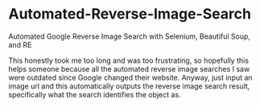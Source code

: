 # Automated-Reverse-Image-Search
Automated Google Reverse Image Search with Selenium, Beautiful Soup, and RE

This honestly took me too long and was too frustrating, so hopefully this helps someone because all the automated reverse image searches I saw were outdated since Google changed their website. Anyway, just input an image url and this automatically outputs the reverse image search result, specifically what the search identifies the object as. 
